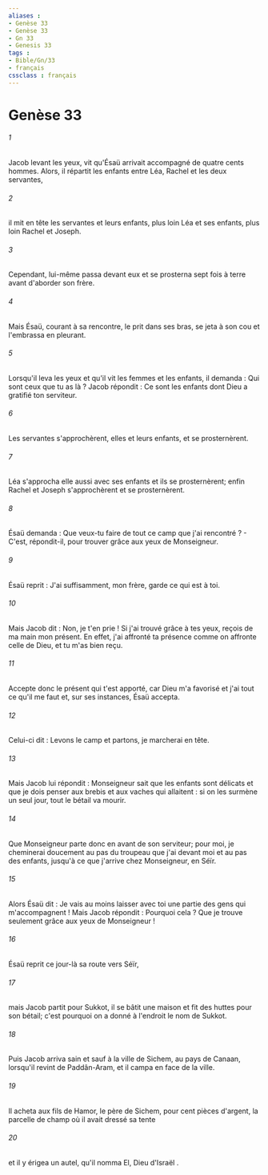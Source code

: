 ```yaml
---
aliases : 
- Genèse 33
- Genèse 33
- Gn 33
- Genesis 33
tags : 
- Bible/Gn/33
- français
cssclass : français
---
```


# Genèse 33

###### 1
Jacob levant les yeux, vit qu'Ésaü arrivait accompagné de quatre cents hommes. Alors, il répartit les enfants entre Léa, Rachel et les deux servantes, 
###### 2
il mit en tête les servantes et leurs enfants, plus loin Léa et ses enfants, plus loin Rachel et Joseph. 
###### 3
Cependant, lui-même passa devant eux et se prosterna sept fois à terre avant d'aborder son frère. 
###### 4
Mais Ésaü, courant à sa rencontre, le prit dans ses bras, se jeta à son cou et l'embrassa en pleurant. 
###### 5
Lorsqu'il leva les yeux et qu'il vit les femmes et les enfants, il demanda : Qui sont ceux que tu as là ? Jacob répondit : Ce sont les enfants dont Dieu a gratifié ton serviteur. 
###### 6
Les servantes s'approchèrent, elles et leurs enfants, et se prosternèrent. 
###### 7
Léa s'approcha elle aussi avec ses enfants et ils se prosternèrent; enfin Rachel et Joseph s'approchèrent et se prosternèrent.
###### 8
Ésaü demanda : Que veux-tu faire de tout ce camp que j'ai rencontré ? - C'est, répondit-il, pour trouver grâce aux yeux de Monseigneur. 
###### 9
Ésaü reprit : J'ai suffisamment, mon frère, garde ce qui est à toi. 
###### 10
Mais Jacob dit : Non, je t'en prie ! Si j'ai trouvé grâce à tes yeux, reçois de ma main mon présent. En effet, j'ai affronté ta présence comme on affronte celle de Dieu, et tu m'as bien reçu. 
###### 11
Accepte donc le présent qui t'est apporté, car Dieu m'a favorisé et j'ai tout ce qu'il me faut et, sur ses instances, Ésaü accepta.
###### 12
Celui-ci dit : Levons le camp et partons, je marcherai en tête. 
###### 13
Mais Jacob lui répondit : Monseigneur sait que les enfants sont délicats et que je dois penser aux brebis et aux vaches qui allaitent : si on les surmène un seul jour, tout le bétail va mourir. 
###### 14
Que Monseigneur parte donc en avant de son serviteur; pour moi, je cheminerai doucement au pas du troupeau que j'ai devant moi et au pas des enfants, jusqu'à ce que j'arrive chez Monseigneur, en Séïr. 
###### 15
Alors Ésaü dit : Je vais au moins laisser avec toi une partie des gens qui m'accompagnent ! Mais Jacob répondit : Pourquoi cela ? Que je trouve seulement grâce aux yeux de Monseigneur ! 
###### 16
Ésaü reprit ce jour-là sa route vers Séïr, 
###### 17
mais Jacob partit pour Sukkot, il se bâtit une maison et fit des huttes pour son bétail; c'est pourquoi on a donné à l'endroit le nom de Sukkot.
###### 18
Puis Jacob arriva sain et sauf à la ville de Sichem, au pays de Canaan, lorsqu'il revint de Paddân-Aram, et il campa en face de la ville. 
###### 19
Il acheta aux fils de Hamor, le père de Sichem, pour cent pièces d'argent, la parcelle de champ où il avait dressé sa tente 
###### 20
et il y érigea un autel, qu'il nomma El, Dieu d'Israël .
